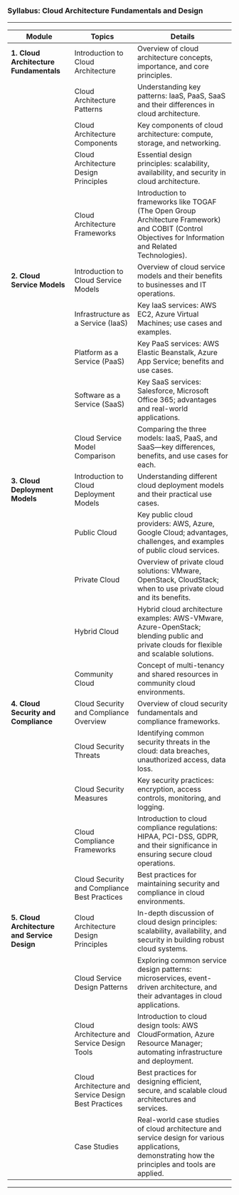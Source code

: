 ### Syllabus: **Cloud Architecture Fundamentals and Design**

---

| **Module**                                | **Topics**                                                                                                                                                   | **Details**                                                                                                                                                               |
|-------------------------------------------|-------------------------------------------------------------------------------------------------------------------------------------------------------------|---------------------------------------------------------------------------------------------------------------------------------------------------------------------------|
| **1. Cloud Architecture Fundamentals**    | Introduction to Cloud Architecture                                                                                                                           | Overview of cloud architecture concepts, importance, and core principles.                                                                                               |
|                                           | Cloud Architecture Patterns                                                                                                                                  | Understanding key patterns: IaaS, PaaS, SaaS and their differences in cloud architecture.                                                                                |
|                                           | Cloud Architecture Components                                                                                                                                | Key components of cloud architecture: compute, storage, and networking.                                                                                                  |
|                                           | Cloud Architecture Design Principles                                                                                                                         | Essential design principles: scalability, availability, and security in cloud architecture.                                                                            |
|                                           | Cloud Architecture Frameworks                                                                                                                                 | Introduction to frameworks like TOGAF (The Open Group Architecture Framework) and COBIT (Control Objectives for Information and Related Technologies).                   |
| **2. Cloud Service Models**               | Introduction to Cloud Service Models                                                                                                                          | Overview of cloud service models and their benefits to businesses and IT operations.                                                                                      |
|                                           | Infrastructure as a Service (IaaS)                                                                                                                            | Key IaaS services: AWS EC2, Azure Virtual Machines; use cases and examples.                                                                                              |
|                                           | Platform as a Service (PaaS)                                                                                                                                  | Key PaaS services: AWS Elastic Beanstalk, Azure App Service; benefits and use cases.                                                                                     |
|                                           | Software as a Service (SaaS)                                                                                                                                  | Key SaaS services: Salesforce, Microsoft Office 365; advantages and real-world applications.                                                                             |
|                                           | Cloud Service Model Comparison                                                                                                                                | Comparing the three models: IaaS, PaaS, and SaaS—key differences, benefits, and use cases for each.                                                                     |
| **3. Cloud Deployment Models**            | Introduction to Cloud Deployment Models                                                                                                                       | Understanding different cloud deployment models and their practical use cases.                                                                                           |
|                                           | Public Cloud                                                                                                                                                 | Key public cloud providers: AWS, Azure, Google Cloud; advantages, challenges, and examples of public cloud services.                                                    |
|                                           | Private Cloud                                                                                                                                               | Overview of private cloud solutions: VMware, OpenStack, CloudStack; when to use private cloud and its benefits.                                                           |
|                                           | Hybrid Cloud                                                                                                                                                 | Hybrid cloud architecture examples: AWS-VMware, Azure-OpenStack; blending public and private clouds for flexible and scalable solutions.                                 |
|                                           | Community Cloud                                                                                                                                             | Concept of multi-tenancy and shared resources in community cloud environments.                                                                                           |
| **4. Cloud Security and Compliance**      | Cloud Security and Compliance Overview                                                                                                                        | Overview of cloud security fundamentals and compliance frameworks.                                                                                                      |
|                                           | Cloud Security Threats                                                                                                                                       | Identifying common security threats in the cloud: data breaches, unauthorized access, data loss.                                                                       |
|                                           | Cloud Security Measures                                                                                                                                      | Key security practices: encryption, access controls, monitoring, and logging.                                                                                           |
|                                           | Cloud Compliance Frameworks                                                                                                                                    | Introduction to cloud compliance regulations: HIPAA, PCI-DSS, GDPR, and their significance in ensuring secure cloud operations.                                          |
|                                           | Cloud Security and Compliance Best Practices                                                                                                                  | Best practices for maintaining security and compliance in cloud environments.                                                                                           |
| **5. Cloud Architecture and Service Design** | Cloud Architecture Design Principles                                                                                                                         | In-depth discussion of cloud design principles: scalability, availability, and security in building robust cloud systems.                                                |
|                                           | Cloud Service Design Patterns                                                                                                                                 | Exploring common service design patterns: microservices, event-driven architecture, and their advantages in cloud applications.                                           |
|                                           | Cloud Architecture and Service Design Tools                                                                                                                 | Introduction to cloud design tools: AWS CloudFormation, Azure Resource Manager; automating infrastructure and deployment.                                                |
|                                           | Cloud Architecture and Service Design Best Practices                                                                                                        | Best practices for designing efficient, secure, and scalable cloud architectures and services.                                                                          |
|                                           | Case Studies                                                                                                                                                 | Real-world case studies of cloud architecture and service design for various applications, demonstrating how the principles and tools are applied.                       |

---
